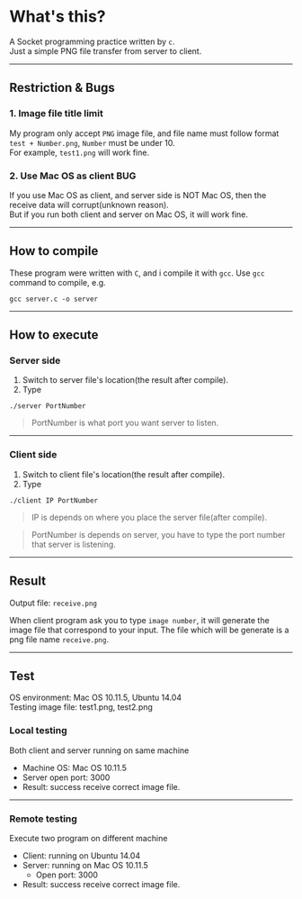 # What's this?
A Socket programming practice written by `c`.  
Just a simple PNG file transfer from server to client.
***
## Restriction & Bugs
### 1. Image file title limit
My program only accept `PNG` image file, and file name must follow format   `test + Number.png`, `Number` must be under 10.  
For example, `test1.png` will work fine.

### 2. Use Mac OS as client BUG
If you use Mac OS as client, and server side is NOT Mac OS, then the receive data will corrupt(unknown reason).  
But if you run both client and server on Mac OS, it will work fine.  
***
## How to compile
These program were written with `C`, and i compile it with `gcc`.
Use `gcc` command to compile, e.g. 
```
gcc server.c -o server
```
***
## How to execute
### Server side
1. Switch to server file's location(the result after compile).
2. Type 
```
./server PortNumber
```
> PortNumber is what port you want server to listen.  

***

### Client side
1. Switch to client file's location(the result after compile).
2. Type 
```
./client IP PortNumber
```

> IP is depends on where you place the server file(after compile).  

> PortNumber is depends on server, you have to type the port number that server is listening.  

***

## Result
Output file: `receive.png`

When client program ask you to type `image number`, it will generate the image file that correspond to your input.
The file which will be generate is a png file name `receive.png`.
***
## Test
OS environment: Mac OS 10.11.5, Ubuntu 14.04  
Testing image file: test1.png, test2.png

### Local testing
Both client and server running on same machine
- Machine OS: Mac OS 10.11.5
- Server open port: 3000
- Result: success receive correct image file.

***

### Remote testing
  Execute two program on different machine
- Client: running on Ubuntu 14.04
- Server: running on Mac OS 10.11.5
  - Open port: 3000
- Result: success receive correct image file.
